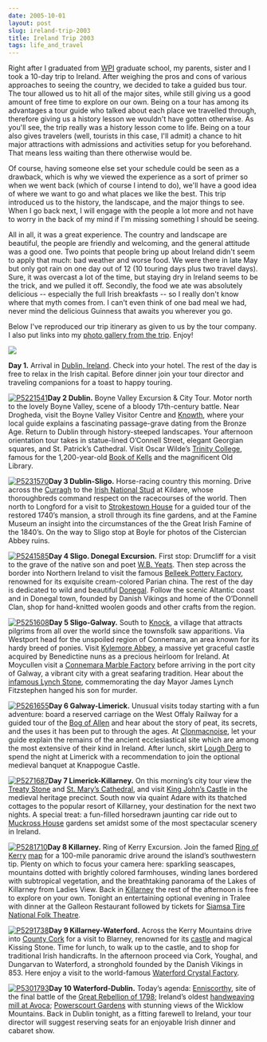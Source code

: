 ```yaml
---
date: 2005-10-01
layout: post
slug: ireland-trip-2003
title: Ireland Trip 2003
tags: life_and_travel
---
```


Right after I graduated from [WPI](http://www.wpi.edu) graduate school, my parents, sister and I took a 10-day trip to Ireland. After weighing the pros and cons of various approaches to seeing the country, we decided to take a guided bus tour. The tour allowed us to hit all of the major sites, while still giving us a good amount of free time to explore on our own. Being on a tour has among its advantages a tour guide who talked about each place we travelled through, therefore giving us a history lesson we wouldn't have gotten otherwise. As you'll see, the trip really was a history lesson come to life. Being on a tour also gives travelers (well, tourists in this case, I'll admit) a chance to hit major attractions with admissions and activities setup for you beforehand. That means less waiting than there otherwise would be.

Of course, having someone else set your schedule could be seen as a drawback, which is why we viewed the experience as a sort of primer so when we went back (which of course I intend to do), we'll have a good idea of where we want to go and what places we like the best. This trip introduced us to the history, the landscape, and the major things to see. When I go back next, I will engage with the people a lot more and not have to worry in the back of my mind if I'm missing something I should be seeing.

All in all, it was a great experience. The country and landscape are beautiful, the people are friendly and welcoming, and the general attitude was a good one. Two points that people bring up about Ireland didn't seem to apply that much: bad weather and worse food. We were there in late May but only got rain on one day out of 12 (10 touring days plus two travel days). Sure, it was overcast a lot of the time, but staying dry in Ireland seems to be the trick, and we pulled it off. Secondly, the food we ate was absolutely delicious -- especially the full Irish breakfasts -- so I really don't know where that myth comes from. I can't even think of one bad meal we had, never mind the delicious Guinness that awaits you wherever you go.

Below I've reproduced our trip itinerary as given to us by the tour company. I also put links into my [photo gallery from the trip](http://www.flickr.com/photos/geldmacher/sets/72157594570197409/). Enjoy!

![](http://www.geldmacher.net/wp-images/GH-2003-big.jpg)

**Day 1.** Arrival in [Dublin, Ireland](http://en.wikipedia.org/wiki/Dublin). Check into your hotel. The rest of the day is free to relax in the Irish capital. Before dinner join your tour director and traveling companions for a toast to happy touring.

[![P5221541](http://farm1.static.flickr.com/151/410671741_eb51913f1a_t.jpg)](http://www.flickr.com/photos/geldmacher/410671741/)**Day 2 Dublin.** Boyne Valley Excursion & City Tour. Motor north to the lovely Boyne Valley, scene of a bloody 17th-century battle. Near Drogheda, visit the Boyne Valley Visitor Centre and [Knowth](http://www.knowth.com/), where your local guide explains a fascinating passage-grave dating from the Bronze Age. Return to Dublin through history-steeped landscapes. Your afternoon orientation tour takes in statue-lined O’Connell Street, elegant Georgian squares, and St. Patrick’s Cathedral. Visit Oscar Wilde’s [Trinity College](http://www.trincoll.edu/), famous for the 1,200-year-old [Book of Kells](http://en.wikipedia.org/wiki/Book_of_kells) and the magnificent Old Library.

[![P5231570](http://farm1.static.flickr.com/125/410674243_7194d42502_t.jpg)](http://www.flickr.com/photos/geldmacher/410674243/)**Day 3 Dublin-Sligo.** Horse-racing country this morning. Drive across the [Curragh](http://en.wikipedia.org/wiki/Curragh) to the [Irish National Stud](http://www.irish-national-stud.ie/) at Kildare, whose thoroughbreds command respect on the racecourses of the world. Then north to Longford for a visit to [Strokestown House](http://www.oca.ie/heritage/strokeshouse.htm) for a guided tour of the restored 1740’s mansion, a stroll through its fine gardens, and at the Famine Museum an insight into the circumstances of the the Great Irish Famine of the 1840’s. On the way to Sligo stop at Boyle for photos of the Cistercian Abbey ruins.

[![P5241585](http://farm1.static.flickr.com/163/410675839_edc392173e_t.jpg)](http://www.flickr.com/photos/geldmacher/410675839/)**Day 4 Sligo. Donegal Excursion.** First stop: Drumcliff for a visit to the grave of the native son and poet [W.B. Yeats](http://en.wikipedia.org/wiki/W._B._Yeats). Then step across the border into Northern Ireland to visit the famous [Belleek Pottery Factory](http://www.belleek.ie/), renowned for its exquisite cream-colored Parian china. The rest of the day is dedicated to wild and beautiful [Donegal](http://en.wikipedia.org/wiki/Donegal). Follow the scenic Altantic coast and in Donegal town, founded by Danish Vikings and home of the O’Donnell Clan, shop for hand-knitted woolen goods and other crafts from the region.

[![P5251608](http://farm1.static.flickr.com/184/410677216_ec33f89766_t.jpg)](http://www.flickr.com/photos/geldmacher/410677216/)**Day 5 Sligo-Galway.** South to [Knock](http://www.knock-shrine.ie/), a village that attracts pilgrims from all over the world since the townsfolk saw apparitions. Via Westport head for the unspoiled region of Connemara, an area known for its hardy breed of ponies. Visit [Kylemore Abbey](http://www.kylemoreabbey.com/), a massive yet graceful castle acquired by Benedictine nuns as a precious heirloom for Ireland. At Moycullen visit a [Connemara Marble Factory](http://www.connemaramarble.com/) before arriving in the port city of Galway, a vibrant city with a great seafaring tradition. Hear about the [infamous Lynch Stone](http://groups.msn.com/TheAthyFamilyofGalway/thelynchfamily.msnw), commemorating the day Mayor James Lynch Fitzstephen hanged his son for murder.

[![P5261655](http://farm1.static.flickr.com/149/410679516_9c9508b53b_t.jpg)](http://www.flickr.com/photos/geldmacher/410679516/)**Day 6 Galway-Limerick.** Unusual visits today starting with a fun adventure: board a reserved carriage on the West Offaly Railway for a guided tour of the [Bog of Allen](http://www.ipcc.ie/BOAsurvey1.html) and hear about the story of peat, its secrets, and the uses it has been put to through the ages. At [Clonmacnoise](http://www.iol.ie/~mcgibbon/clon/), let your guide explain the remains of the ancient ecclesiastical site which are among the most extensive of their kind in Ireland. After lunch, skirt [Lough Derg](http://en.wikipedia.org/wiki/Lough_Derg_%28Munster%29) to spend the night at Limerick with a recommendation to join the optional medieval banquet at Knappogue Castle.

[![P5271687](http://farm1.static.flickr.com/168/410681946_bb8bc4f690_t.jpg)](http://www.flickr.com/photos/geldmacher/410681946/)**Day 7 Limerick-Killarney.** On this morning’s city tour view the [Treaty Stone](http://indigo.ie/~wildgees/stone.htm) and [St. Mary’s Cathedral](http://www.cathedral.limerick.anglican.org/), and visit [King John’s Castle](http://www.teachnet.ie/mmorrin/castle/attract.htm) in the medieval heritage precinct. South now via quaint Adare with its thatched cottages to the popular resort of Killarney, your destination for the next two nights. A special treat: a fun-filled horsedrawn jaunting car ride out to [Muckross House](http://www.muckross-house.ie/) gardens set amidst some of the most spectacular scenery in Ireland.

[![P5281710](http://farm1.static.flickr.com/171/410682906_94badf8f70_t.jpg)](http://www.flickr.com/photos/geldmacher/410682906/)**Day 8 Killarney.** Ring of Kerry Excursion. Join the famed [Ring of Kerry](http://www.ringofkerrytourism.com/) [map](http://www.ringofkerrytourism.com/kerrymap.html) for a 100-mile panoramic drive around the island’s southwestern tip. Plenty on which to focus your camera here: sparkling seascapes, mountains dotted with brightly colored farmhouses, winding lanes bordered with subtropical vegetation, and the breathtaking panorama of the Lakes of Killarney from Ladies View. Back in [Killarney](http://www.killarneyonline.ie/) the rest of the afternoon is free to explore on your own. Tonight an entertaining optional evening in Tralee with dinner at the Galleon Restaurant followed by tickets for [Siamsa Tire National Folk Theatre](http://www.siamsatire.com/about.html).

[![P5291738](http://farm1.static.flickr.com/157/410684877_4070a8981a_t.jpg)](http://www.flickr.com/photos/geldmacher/410684877/)**Day 9 Killarney-Waterford.** Across the Kerry Mountains drive into [County Cork](http://www.county-cork.com/) for a visit to Blarney, renowned for its [castle](http://www.blarneycastle.ie/) and magical Kissing Stone. Time for lunch, to walk up to the castle, and to shop for traditional Irish handicrafts. In the afternoon proceed via Cork, Youghal, and Dungarvan to Waterford, a stronghold founded by the Danish Vikings in 853. Here enjoy a visit to the world-famous [Waterford Crystal Factory](http://www.waterfordvisitorcentre.com/).

[![P5301793](http://farm1.static.flickr.com/175/410687468_44ce83b488_t.jpg)](http://www.flickr.com/photos/geldmacher/410687468/)**Day 10 Waterford-Dublin.** Today’s agenda: [Enniscorthy](http://en.wikipedia.org/wiki/Enniscorthy), site of the final battle of the [Great Rebellion of 1798](http://en.wikipedia.org/wiki/1798_rebellion); Ireland’s oldest [handweaving mill at Avoca](http://www.avoca.ie/home.shtml?product_id=default); [Powerscourt Gardens](http://www.powerscourt.ie/) with stunning views of the Wicklow Mountains. Back in Dublin tonight, as a fitting farewell to Ireland, your tour director will suggest reserving seats for an enjoyable Irish dinner and cabaret show.
